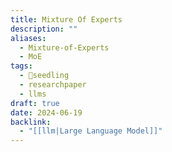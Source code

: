 ```yaml
---
title: Mixture Of Experts
description: ""
aliases:
  - Mixture-of-Experts
  - MoE
tags:
  - 🌱seedling
  - researchpaper
  - llms
draft: true
date: 2024-06-19
backlink:
  - "[[llm|Large Language Model]]"
---
```

